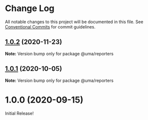 # Change Log

All notable changes to this project will be documented in this file.
See [Conventional Commits](https://conventionalcommits.org) for commit guidelines.

## [1.0.2](https://github.com/UMAprotocol/protocol/compare/@uma/reporters@1.0.1...@uma/reporters@1.0.2) (2020-11-23)

**Note:** Version bump only for package @uma/reporters

## [1.0.1](https://github.com/UMAprotocol/protocol/compare/@uma/reporters@1.0.0...@uma/reporters@1.0.1) (2020-10-05)

**Note:** Version bump only for package @uma/reporters

# 1.0.0 (2020-09-15)

Initial Release!
